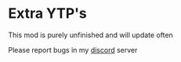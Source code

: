 # Extra YTP's

This mod is purely unfinished and will update often

Please report bugs in my [discord](https://discord.gg/dTeafMTU) server 

